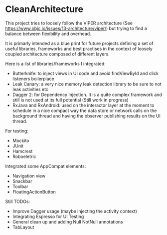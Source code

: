 # CleanArchitecture

This project tries to loosely follow the VIPER architecture (See https://www.objc.io/issues/13-architecture/viper/) but trying to find a balance between flexibility and overhead.

It is primarly intended as a blue print for future projects defining a set of useful libraries, frameworks and best practises in the context of loosely coupled architecture composed of different layers.

Here is a list of libraries/frameworks I integrated:

- Butterknife: to inject views in UI code and avoid findViewById and click listeners boilerplace
- Leak Canary: a very nice memory leak detection library to be sure to not leak activities etc
- Dagger 2: for Dependency Injection. It is a quite complex framework and still is not used at its full potential (Still work in progress)
- RxJava and RxAndroid: used on the interactor layer at the moment to schedule in a nice compact way the data store or network calls on the background thread and having the observer publishing results on the UI thread.

For testing:

- Mockito
- JUnit
- Hamcrest
- Roboeletric

Integrated some AppCompat elements:

- Navigation view
- Snackbar
- Toolbar
- FloatingActionButton


Still TODOs:
- Improve Dagger usage (maybe injecting the activity context)
- Integrating Espresso for UI Testing
- General clean up and adding Null NotNull annotations
- TabLayout
